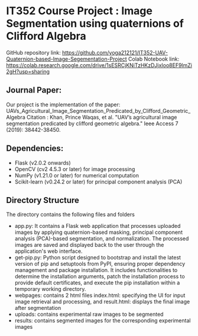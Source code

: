 # IT352 Course Project : Image Segmentation using quaternions of Clifford Algebra

GitHub repository link: https://github.com/yoga212121/IT352-UAV-Quaternion-based-Image-Segementation-Project
Colab Notebook link: https://colab.research.google.com/drive/1sESRCjKNiTzHKzDJjxIoo8EF9lmZi2gH?usp=sharing

## Journal Paper:

Our project is the implementation of the paper:
UAVs_Agricultural_Image_Segmentation_Predicated_by_Clifford_Geometric_Algebra
Citation : Khan, Prince Waqas, et al. "UAV’s agricultural image segmentation predicated by clifford geometric algebra." Ieee Access 7 (2019): 38442-38450.

## Dependencies:

- Flask (v2.0.2 onwards)
- OpenCV (cv2 4.5.3 or later) for image processing
- NumPy (v1.21.0 or later) for numerical computation
- Scikit-learn (v0.24.2 or later) for principal component analysis (PCA)

## Directory Structure

The directory contains the following files and folders

- app.py: It contains a Flask web application that processes uploaded images by applying quaternion-based masking, principal component analysis (PCA)-based segmentation, and normalization. The processed images are saved and displayed back to the user through the application's web interface.
- get-pip.py: Python script designed to bootstrap and install the latest version of pip and setuptools from PyPI, ensuring proper dependency management and package installation. It includes functionalities to determine the installation arguments, patch the installation process to provide default certificates, and execute the pip installation within a temporary working directory.
- webpages: contains 2 html files index.html: specifying the UI for input image retrieval and processing, and result.html: displays the final image after segmentation
- uploads: contains experimental raw images to be segmented
- results: contains segmented images for the corresponding experimental images
